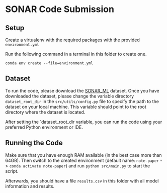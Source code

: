 # SONAR Code Submission

## Setup
Create a virtualenv with the required packages with the provided `environment.yml`

Run the following command in a terminal in this folder to create one.

```
conda env create --file=environment.yml
```

## Dataset

To run the code, please download the [SONAR_ML](https://zenodo.org/record/7881952) dataset. Once you have downloaded the dataset, please change the variable directory `dataset_root_dir` in the `src/utils/config.py` file to specify the path to the dataset on your local machine. This variable should point to the root directory where the dataset is located.

After setting the `dataset_root_dir variable, you can run the code using your preferred Python environment or IDE.

## Running the Code

Make sure that you have enough RAM available (in the best case more than 64GB). Then switch to the created environment (default name: `note-paper` -> `conda activate note-paper`) and run `python src/main.py` to start the script.

Afterwards, you should have a file `results.csv` in this folder with all model information and results.
